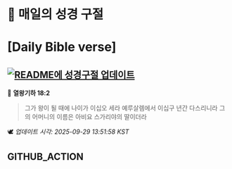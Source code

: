 # 🙏 매일의 성경 구절
# [Daily Bible verse]
## [![README에 성경구절 업데이트](https://github.com/DONGSUKA/first_test/actions/workflows/update-readme-bible.yml/badge.svg)](https://github.com/DONGSUKA/first_test/actions/workflows/update-readme-bible.yml)
<!-- START_BIBLE_VERSE -->
📖 **열왕기하 18:2**
> 그가 왕이 될 때에 나이가 이십오 세라 예루살렘에서 이십구 년간 다스리니라 그의 어머니의 이름은 아비요 스가리야의 딸이더라

🕊️ _업데이트 시각: 2025-09-29 13:51:58 KST_
  <!-- END_BIBLE_VERSE -->
## GITHUB_ACTION
